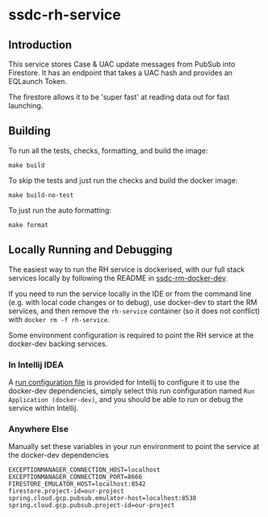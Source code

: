 # ssdc-rh-service

## Introduction

This service stores Case & UAC update messages from PubSub into Firestore. It has an endpoint that
takes a UAC hash and provides an EQLaunch Token.

The firestore allows it to be 'super fast' at reading data out for fast launching.

## Building

To run all the tests, checks, formatting, and build the image:

```shell
make build
```

To skip the tests and just run the checks and build the docker image:

```shell
make build-no-test
```

To just run the auto formatting:

```shell
make format
```

## Locally Running and Debugging

The easiest way to run the RH service is dockerised, with our full stack services locally by following the README
in [ssdc-rm-docker-dev](#TODO).

If you need to run the service locally in the IDE or from the command line (e.g. with local code changes or to debug),
use docker-dev to start the RM services, and
then remove the `rh-service` container (so it does not conflict) with `docker rm -f rh-service`.

Some environment configuration is required to point the RH service at the docker-dev backing services.

### In Intellij IDEA

A [run configuration file](.run/Run%20Application%20(docker-dev).run.xml) is provided for Intellij to configure it to
use the docker-dev dependencies, simply select this run configuration named `Run Application (docker-dev)`, and you
should be able to run or debug the service within Intellij.

### Anywhere Else

Manually set these variables in your run environment to point the service at the docker-dev dependencies

```shell
EXCEPTIONMANAGER_CONNECTION_HOST=localhost
EXCEPTIONMANAGER_CONNECTION_PORT=8666
FIRESTORE_EMULATOR_HOST=localhost:8542
firestore.project-id=our-project
spring.cloud.gcp.pubsub.emulator-host=localhost:8538
spring.cloud.gcp.pubsub.project-id=our-project
```